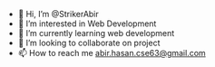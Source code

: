 - 👋 Hi, I’m @StrikerAbir
- 👀 I’m interested in Web Development
- 🌱 I’m currently learning web development
- 💞️ I’m looking to collaborate on project
- 📫 How to reach me abir.hasan.cse63@gmail.com

<!---
StrikerAbir/StrikerAbir is a ✨ special ✨ repository because its `README.md` (this file) appears on your GitHub profile.
You can click the Preview link to take a look at your changes.
--->
